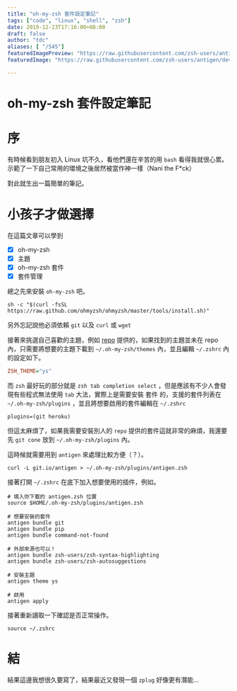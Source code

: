 ```yaml
---
title: "oh-my-zsh 套件設定筆記"
tags: ["code", "linux", "shell", "zsh"]
date: 2019-12-23T17:16:00+08:00
draft: false
author: "tdc"
aliases: [ "/545"]
featuredImagePreview: "https://raw.githubusercontent.com/zsh-users/antigen/develop/antigen.png"
featuredImage: "https://raw.githubusercontent.com/zsh-users/antigen/develop/antigen.png"

---
```

# oh-my-zsh 套件設定筆記

# 序

有時候看到朋友初入 Linux 坑不久，看他們還在辛苦的用 `bash` 看得我就很心累。示範了一下自己常用的環境之後居然被當作神一樣（Nani the F\*ck）  

對此就生出一篇簡單的筆記。  

# 小孩子才做選擇

在這篇文章可以學到  

- [x] oh-my-zsh
- [x] 主題
- [x] oh-my-zsh 套件
- [x] 套件管理

總之先來安裝 `oh-my-zsh` 吧。  

```shell
sh -c "$(curl -fsSL https://raw.github.com/ohmyzsh/ohmyzsh/master/tools/install.sh)"
```

另外忘記說他必須依賴 `git` 以及 `curl` 或 `wget`

接著來挑選自己喜歡的主題，例如 [repo][1] 提供的，如果找到的主題並未在 repo 內，只需要將想要的主題下載到 `~/.oh-my-zsh/themes` 內，並且編輯 `~/.zshrc` 內的設定如下。

```ini
ZSH_THEME="ys"
```

而 `zsh` 最好玩的部分就是 `zsh tab completion select` ，但是應該有不少人會發現有些程式無法使用 `tab` 大法，實際上是需要安裝 套件 的，支援的套件列表在 `~/.oh-my-zsh/plugins` ，並且將想要啟用的套件編輯在 `~/.zshrc` 

```shell
plugins=(git heroku)
```

但這太麻煩了，如果我需要安裝別人的 `repo` 提供的套件這就非常的麻煩，我還要先 `git cone` 放到 `~/.oh-my-zsh/plugins` 內。  

這時候就需要用到 `antigen` 來處理比較方便（？）。  

```shell
curl -L git.io/antigen > ~/.oh-my-zsh/plugins/antigen.zsh
```

接著打開 `~/.zshrc` 在底下加入想要使用的插件，例如。

```shell
# 填入你下載的 antigen.zsh 位置
source $HOME/.oh-my-zsh/plugins/antigen.zsh

# 想要安裝的套件
antigen bundle git
antigen bundle pip
antigen bundle command-not-found

# 外部來源也可以！
antigen bundle zsh-users/zsh-syntax-highlighting
antigen bundle zsh-users/zsh-autosuggestions

# 安裝主題
antigen theme ys

# 啟用
antigen apply
```

接著重新讀取一下確認是否正常操作。  

```shell
source ~/.zshrc
```

# 結

結果這邊我想很久要寫了，結果最近又發現一個 `zplug` 好像更有潛能...

  


[1]:	https://github.com/ohmyzsh/ohmyzsh/wiki/External-themes